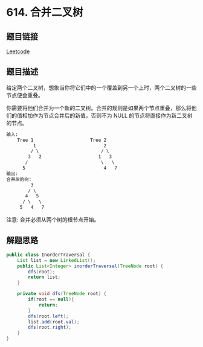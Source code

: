 # 614. 合并二叉树

## 题目链接

[Leetcode](https://leetcode-cn.com/problems/merge-two-binary-trees/)

## 题目描述

给定两个二叉树，想象当你将它们中的一个覆盖到另一个上时，两个二叉树的一些节点便会重叠。

你需要将他们合并为一个新的二叉树。合并的规则是如果两个节点重叠，那么将他们的值相加作为节点合并后的新值，否则不为 NULL 的节点将直接作为新二叉树的节点。


```html
输入: 
	Tree 1                     Tree 2                  
          1                         2                             
         / \                       / \                            
        3   2                     1   3                        
       /                           \   \                      
      5                             4   7                  
输出: 
合并后的树:
	     3
	    / \
	   4   5
	  / \   \ 
	 5   4   7
```
注意: 合并必须从两个树的根节点开始。
## 解题思路


```java
public class InorderTraversal {
    List list = new LinkedList();
    public List<Integer> inorderTraversal(TreeNode root) {
        dfs(root);
        return list;
    }

    private void dfs(TreeNode root) {
        if(root == null){
            return;
        }
        dfs(root.left);
        list.add(root.val);
        dfs(root.right);
    }
}
```
